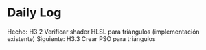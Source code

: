 ﻿# Daily Log

Hecho: H3.2 Verificar shader HLSL para triángulos (implementación existente)
Siguiente: H3.3 Crear PSO para triángulos
